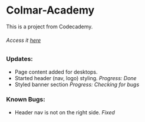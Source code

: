 # Colmar-Academy
This is a project from Codecademy.
###### Access it [here](https://erngusmik.github.io/colmar-academy/)
### Updates:
* Page content added for desktops.
* Started header (nav, logo) styling. *Progress: Done*
* Styled banner section *Progress: Checking for bugs*
### Known Bugs:
* Header nav is not on the right side. *Fixed*
